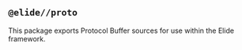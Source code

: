 ## `@elide//proto`

This package exports Protocol Buffer sources for use within the Elide framework.
